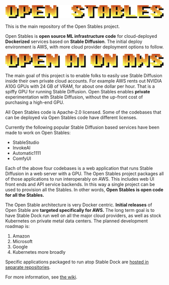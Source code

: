 ![](docs/images/open_stables_wordmark.png)

This is the main repository of the Open Stables project. 

Open Stables is **open source ML infrastructure code** for cloud-deployed
**Dockerized** services based on **Stable Diffusion**. The initial deploy
environment is AWS, with more cloud provider deployment options to follow.

![](docs/images/tagline_open_ai_on_aws.png)

The main goal of this project is to enable folks to easily use Stable
Diffusion inside their own private cloud accounts. For example AWS
rents out NVIDIA A10G GPUs with 24 GB of VRAM, for about one dollar per
hour. That is a spiffy GPU for running Stable Diffusion. Open Stables
enables **private** experimentation with Stable Diffusion, without
the up-front cost of purchasing a high-end GPU.

All Open Stables code is Apache-2.0 licensed. Some of the codebases
that can be deployed via Open Stables code have different licenses.

Currently the following popular Stable Diffusion based services have
been made to work on Open Stables:
- StableStudio
- InvokeAI
- Automatic1111
- ComfyUI

Each of the above four codebases is a web application that runs Stable
Diffusion in a web server with a GPU. The Open Stables project
packages all of those applications to run interoperably on AWS. This
includes web UI front ends and API service backends. In this way a
single project can be used to provision all the Stables.  In other
words, **Open Stables is open code for all the Stables.**

The Open Stable architecture is very Docker centric. **Initial
releases** of Open Stable are **targeted specifically for AWS.** The
long term goal is to have Stable Dock run well on all the major cloud
providers, as well as stock Kubernetes on private metal data
centers. The planned development roadmap is:
1. Amazon
2. Microsoft
3. Google
4. Kubernetes more broadly

Specific applications packaged to run atop Stable Dock are
[hosted in separate repositories](https://github.com/orgs/BrainTrustAI/repositories).

For more information, see [the wiki](https://github.com/BrainTrustAI/open_stables/wiki).

